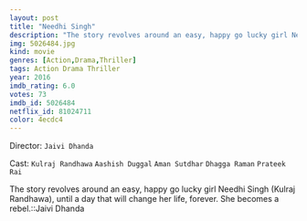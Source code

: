 ```yaml
---
layout: post
title: "Needhi Singh"
description: "The story revolves around an easy, happy go lucky girl Needhi Singh (Kulraj Randhawa), until a day that will change her life, forever. She becomes a rebel.::Jaivi Dhanda.."
img: 5026484.jpg
kind: movie
genres: [Action,Drama,Thriller]
tags: Action Drama Thriller 
year: 2016
imdb_rating: 6.0
votes: 73
imdb_id: 5026484
netflix_id: 81024711
color: 4ecdc4
---
```

Director: `Jaivi Dhanda`  

Cast: `Kulraj Randhawa` `Aashish Duggal` `Aman Sutdhar` `Dhagga Raman` `Prateek Rai` 

The story revolves around an easy, happy go lucky girl Needhi Singh (Kulraj Randhawa), until a day that will change her life, forever. She becomes a rebel.::Jaivi Dhanda